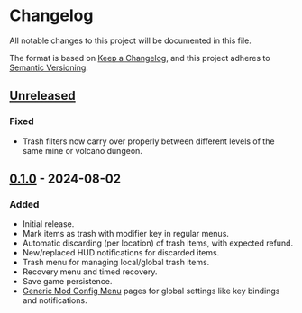 # Changelog

All notable changes to this project will be documented in this file.

The format is based on [Keep a Changelog](https://keepachangelog.com/en/1.1.0/), and this project adheres to [Semantic Versioning](https://semver.org/spec/v2.0.0.html).

## [Unreleased]

### Fixed

- Trash filters now carry over properly between different levels of the same mine or volcano dungeon.

## [0.1.0] - 2024-08-02

### Added

- Initial release.
- Mark items as trash with modifier key in regular menus.
- Automatic discarding (per location) of trash items, with expected refund.
- New/replaced HUD notifications for discarded items.
- Trash menu for managing local/global trash items.
- Recovery menu and timed recovery.
- Save game persistence.
- [Generic Mod Config Menu](https://www.nexusmods.com/stardewvalley/mods/5098) pages for global settings like key bindings and notifications.

[Unreleased]: https://github.com/focustense/StardewAutoTrash/compare/v0.1.0...HEAD
[0.1.0]: https://github.com/focustense/StardewAutoTrash/tree/v0.1.0